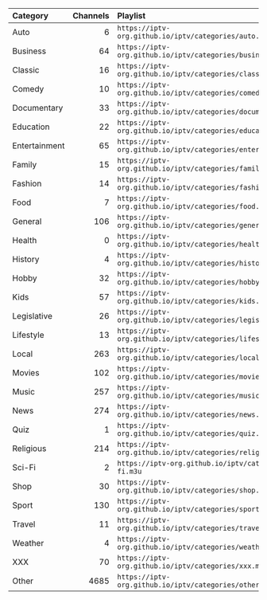 <table>
	<thead>
		<tr><th align="left">Category</th><th align="right">Channels</th><th align="left">Playlist</th></tr>
	</thead>
	<tbody>
		<tr><td align="left">Auto</td><td align="right">6</td><td align="left"><code>https://iptv-org.github.io/iptv/categories/auto.m3u</code></td></tr>
		<tr><td align="left">Business</td><td align="right">64</td><td align="left"><code>https://iptv-org.github.io/iptv/categories/business.m3u</code></td></tr>
		<tr><td align="left">Classic</td><td align="right">16</td><td align="left"><code>https://iptv-org.github.io/iptv/categories/classic.m3u</code></td></tr>
		<tr><td align="left">Comedy</td><td align="right">10</td><td align="left"><code>https://iptv-org.github.io/iptv/categories/comedy.m3u</code></td></tr>
		<tr><td align="left">Documentary</td><td align="right">33</td><td align="left"><code>https://iptv-org.github.io/iptv/categories/documentary.m3u</code></td></tr>
		<tr><td align="left">Education</td><td align="right">22</td><td align="left"><code>https://iptv-org.github.io/iptv/categories/education.m3u</code></td></tr>
		<tr><td align="left">Entertainment</td><td align="right">65</td><td align="left"><code>https://iptv-org.github.io/iptv/categories/entertainment.m3u</code></td></tr>
		<tr><td align="left">Family</td><td align="right">15</td><td align="left"><code>https://iptv-org.github.io/iptv/categories/family.m3u</code></td></tr>
		<tr><td align="left">Fashion</td><td align="right">14</td><td align="left"><code>https://iptv-org.github.io/iptv/categories/fashion.m3u</code></td></tr>
		<tr><td align="left">Food</td><td align="right">7</td><td align="left"><code>https://iptv-org.github.io/iptv/categories/food.m3u</code></td></tr>
		<tr><td align="left">General</td><td align="right">106</td><td align="left"><code>https://iptv-org.github.io/iptv/categories/general.m3u</code></td></tr>
		<tr><td align="left">Health</td><td align="right">0</td><td align="left"><code>https://iptv-org.github.io/iptv/categories/health.m3u</code></td></tr>
		<tr><td align="left">History</td><td align="right">4</td><td align="left"><code>https://iptv-org.github.io/iptv/categories/history.m3u</code></td></tr>
		<tr><td align="left">Hobby</td><td align="right">32</td><td align="left"><code>https://iptv-org.github.io/iptv/categories/hobby.m3u</code></td></tr>
		<tr><td align="left">Kids</td><td align="right">57</td><td align="left"><code>https://iptv-org.github.io/iptv/categories/kids.m3u</code></td></tr>
		<tr><td align="left">Legislative</td><td align="right">26</td><td align="left"><code>https://iptv-org.github.io/iptv/categories/legislative.m3u</code></td></tr>
		<tr><td align="left">Lifestyle</td><td align="right">13</td><td align="left"><code>https://iptv-org.github.io/iptv/categories/lifestyle.m3u</code></td></tr>
		<tr><td align="left">Local</td><td align="right">263</td><td align="left"><code>https://iptv-org.github.io/iptv/categories/local.m3u</code></td></tr>
		<tr><td align="left">Movies</td><td align="right">102</td><td align="left"><code>https://iptv-org.github.io/iptv/categories/movies.m3u</code></td></tr>
		<tr><td align="left">Music</td><td align="right">257</td><td align="left"><code>https://iptv-org.github.io/iptv/categories/music.m3u</code></td></tr>
		<tr><td align="left">News</td><td align="right">274</td><td align="left"><code>https://iptv-org.github.io/iptv/categories/news.m3u</code></td></tr>
		<tr><td align="left">Quiz</td><td align="right">1</td><td align="left"><code>https://iptv-org.github.io/iptv/categories/quiz.m3u</code></td></tr>
		<tr><td align="left">Religious</td><td align="right">214</td><td align="left"><code>https://iptv-org.github.io/iptv/categories/religious.m3u</code></td></tr>
		<tr><td align="left">Sci-Fi</td><td align="right">2</td><td align="left"><code>https://iptv-org.github.io/iptv/categories/sci-fi.m3u</code></td></tr>
		<tr><td align="left">Shop</td><td align="right">30</td><td align="left"><code>https://iptv-org.github.io/iptv/categories/shop.m3u</code></td></tr>
		<tr><td align="left">Sport</td><td align="right">130</td><td align="left"><code>https://iptv-org.github.io/iptv/categories/sport.m3u</code></td></tr>
		<tr><td align="left">Travel</td><td align="right">11</td><td align="left"><code>https://iptv-org.github.io/iptv/categories/travel.m3u</code></td></tr>
		<tr><td align="left">Weather</td><td align="right">4</td><td align="left"><code>https://iptv-org.github.io/iptv/categories/weather.m3u</code></td></tr>
		<tr><td align="left">XXX</td><td align="right">70</td><td align="left"><code>https://iptv-org.github.io/iptv/categories/xxx.m3u</code></td></tr>
		<tr><td align="left">Other</td><td align="right">4685</td><td align="left"><code>https://iptv-org.github.io/iptv/categories/other.m3u</code></td></tr>
	</tbody>
</table>